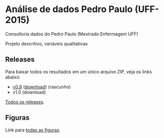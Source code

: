 # Análise de dados Pedro Paulo (UFF-2015)
Consultoria dados do Pedro Paulo (Mestrado Enfermagem UFF)

Projeto descritivo, variáveis qualitativas

## Releases

Para baixar todos os resultados em um único arquivo ZIP, veja os links abaixo:

* [v0.9][] ([download][dw-v0.9]) (rascunho)
* v1.0 (download)

[Todos os releases][].

[v0.9]: https://github.com/philsf-biostat/analise_dados_PP/releases/tag/v0.9
[dw-v0.9]: https://github.com/philsf-biostat/analise_dados_PP/releases/tag/v0.9
[v1.0]: https://github.com/philsf-biostat/analise_dados_PP/releases/tag/v1.0
[dw-v1.0]: https://github.com/philsf-biostat/analise_dados_PP/releases/tag/v1.0
[Todos os releases]: https://github.com/philsf-biostat/analise_dados_PP/releases

<!-- ## Estatísticas descritivas -->

## Figuras

Link para [todas as figuras][].

[todas as figuras]: https://github.com/philsf-biostat/analise_dados_PP/tree/master/figuras
